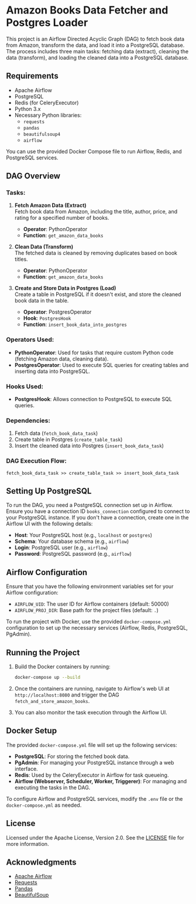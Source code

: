 
# Amazon Books Data Fetcher and Postgres Loader

This project is an Airflow Directed Acyclic Graph (DAG) to fetch book data from Amazon, transform the data, and load it into a PostgreSQL database. The process includes three main tasks: fetching data (extract), cleaning the data (transform), and loading the cleaned data into a PostgreSQL database.

## Requirements

- Apache Airflow
- PostgreSQL
- Redis (for CeleryExecutor)
- Python 3.x
- Necessary Python libraries:
  - `requests`
  - `pandas`
  - `beautifulsoup4`
  - `airflow`

You can use the provided Docker Compose file to run Airflow, Redis, and PostgreSQL services.

## DAG Overview

### Tasks:

1. **Fetch Amazon Data (Extract)**  
   Fetch book data from Amazon, including the title, author, price, and rating for a specified number of books.  
   - **Operator**: PythonOperator  
   - **Function**: `get_amazon_data_books`

2. **Clean Data (Transform)**  
   The fetched data is cleaned by removing duplicates based on book titles.  
   - **Operator**: PythonOperator  
   - **Function**: `get_amazon_data_books`

3. **Create and Store Data in Postgres (Load)**  
   Create a table in PostgreSQL if it doesn't exist, and store the cleaned book data in the table.  
   - **Operator**: PostgresOperator  
   - **Hook**: `PostgresHook`  
   - **Function**: `insert_book_data_into_postgres`

### Operators Used:

- **PythonOperator**: Used for tasks that require custom Python code (fetching Amazon data, cleaning data).
- **PostgresOperator**: Used to execute SQL queries for creating tables and inserting data into PostgreSQL.
  
### Hooks Used:

- **PostgresHook**: Allows connection to PostgreSQL to execute SQL queries.

### Dependencies:

1. Fetch data (`fetch_book_data_task`)
2. Create table in Postgres (`create_table_task`)
3. Insert the cleaned data into Postgres (`insert_book_data_task`)

### DAG Execution Flow:

```
fetch_book_data_task >> create_table_task >> insert_book_data_task
```

## Setting Up PostgreSQL

To run the DAG, you need a PostgreSQL connection set up in Airflow. Ensure you have a connection ID `books_connection` configured to connect to your PostgreSQL instance. If you don't have a connection, create one in the Airflow UI with the following details:

- **Host**: Your PostgreSQL host (e.g., `localhost` or `postgres`)
- **Schema**: Your database schema (e.g., `airflow`)
- **Login**: PostgreSQL user (e.g., `airflow`)
- **Password**: PostgreSQL password (e.g., `airflow`)

## Airflow Configuration

Ensure that you have the following environment variables set for your Airflow configuration:

- `AIRFLOW_UID`: The user ID for Airflow containers (default: 50000)
- `AIRFLOW_PROJ_DIR`: Base path for the project files (default: `.`)

To run the project with Docker, use the provided `docker-compose.yml` configuration to set up the necessary services (Airflow, Redis, PostgreSQL, PgAdmin).

## Running the Project

1. Build the Docker containers by running:

   ```bash
   docker-compose up --build
   ```

2. Once the containers are running, navigate to Airflow's web UI at `http://localhost:8080` and trigger the DAG `fetch_and_store_amazon_books`.

3. You can also monitor the task execution through the Airflow UI.

## Docker Setup

The provided `docker-compose.yml` file will set up the following services:

- **PostgreSQL**: For storing the fetched book data.
- **PgAdmin**: For managing your PostgreSQL instance through a web interface.
- **Redis**: Used by the CeleryExecutor in Airflow for task queueing.
- **Airflow (Webserver, Scheduler, Worker, Triggerer)**: For managing and executing the tasks in the DAG.

To configure Airflow and PostgreSQL services, modify the `.env` file or the `docker-compose.yml` as needed.

## License

Licensed under the Apache License, Version 2.0. See the [LICENSE](LICENSE) file for more information.

## Acknowledgments

- [Apache Airflow](https://airflow.apache.org/)
- [Requests](https://docs.python-requests.org/en/latest/)
- [Pandas](https://pandas.pydata.org/)
- [BeautifulSoup](https://www.crummy.com/software/BeautifulSoup/)


